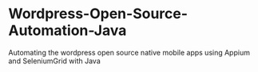 # Wordpress-Open-Source-Automation-Java
Automating the wordpress open source native mobile apps using Appium and SeleniumGrid with Java
